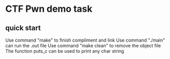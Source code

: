# CTF Pwn demo task
## quick start
Use command "make" to finish compliment and link
Use command "./main" can run the .out file
Use command "make clean" to remove the object file
The function puts_c can be used to print any char string
